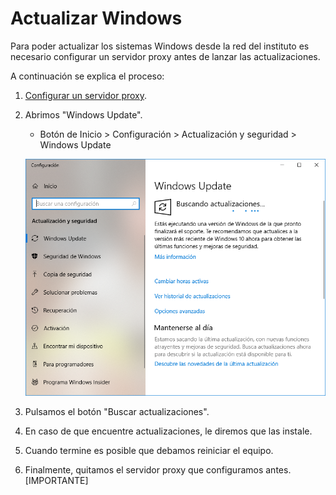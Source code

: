 # Actualizar Windows

Para poder actualizar los sistemas Windows desde la red del instituto es necesario configurar un servidor proxy antes de lanzar las actualizaciones.

A continuación se explica el proceso:

1. [Configurar un servidor proxy](configurar-proxy-windows).

2. Abrimos "Windows Update".

   - Botón de Inicio > Configuración > Actualización y seguridad > Windows Update

   ![Windows Update](images/actualizar-windows/image01.png)

3. Pulsamos el botón "Buscar actualizaciones".

4. En caso de que encuentre actualizaciones, le diremos que las instale. 

5. Cuando termine es posible que debamos reiniciar el equipo.

6. Finalmente, quitamos el servidor proxy que configuramos antes. [IMPORTANTE]